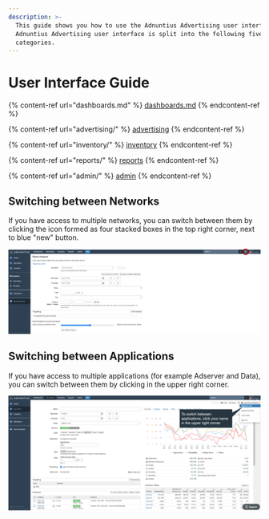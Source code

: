 ```yaml
---
description: >-
  This guide shows you how to use the Adnuntius Advertising user interface. The
  Adnuntius Advertising user interface is split into the following five main
  categories.
---
```


# User Interface Guide

{% content-ref url="dashboards.md" %}
[dashboards.md](dashboards.md)
{% endcontent-ref %}

{% content-ref url="advertising/" %}
[advertising](advertising/)
{% endcontent-ref %}

{% content-ref url="inventory/" %}
[inventory](inventory/)
{% endcontent-ref %}

{% content-ref url="reports/" %}
[reports](reports/)
{% endcontent-ref %}

{% content-ref url="admin/" %}
[admin](admin/)
{% endcontent-ref %}

## Switching between Networks

If you have access to multiple networks, you can switch between them by clicking the icon formed as four stacked boxes in the top right corner, next to blue "new" button.

![](<../../.gitbook/assets/Change Network.png>)

## Switching between Applications

If you have access to multiple applications (for example Adserver and Data), you can switch between them by clicking in the upper right corner.

![Switching between applications.](<../../.gitbook/assets/app-switch (1).png>)
